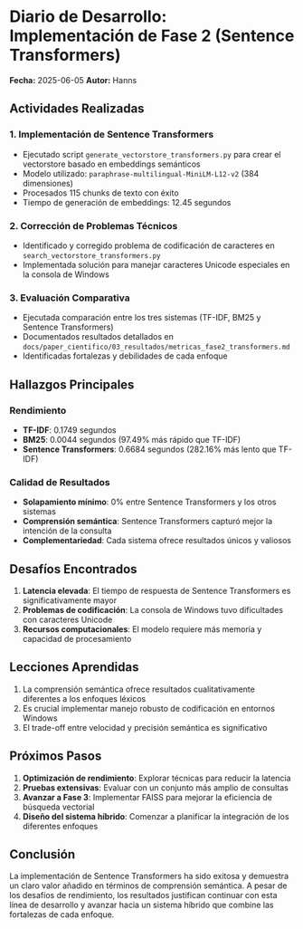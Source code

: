 # Diario de Desarrollo: Implementación de Fase 2 (Sentence Transformers)

**Fecha:** 2025-06-05
**Autor:** Hanns

## Actividades Realizadas

### 1. Implementación de Sentence Transformers
- Ejecutado script `generate_vectorstore_transformers.py` para crear el vectorstore basado en embeddings semánticos
- Modelo utilizado: `paraphrase-multilingual-MiniLM-L12-v2` (384 dimensiones)
- Procesados 115 chunks de texto con éxito
- Tiempo de generación de embeddings: 12.45 segundos

### 2. Corrección de Problemas Técnicos
- Identificado y corregido problema de codificación de caracteres en `search_vectorstore_transformers.py`
- Implementada solución para manejar caracteres Unicode especiales en la consola de Windows

### 3. Evaluación Comparativa
- Ejecutada comparación entre los tres sistemas (TF-IDF, BM25 y Sentence Transformers)
- Documentados resultados detallados en `docs/paper_cientifico/03_resultados/metricas_fase2_transformers.md`
- Identificadas fortalezas y debilidades de cada enfoque

## Hallazgos Principales

### Rendimiento
- **TF-IDF**: 0.1749 segundos
- **BM25**: 0.0044 segundos (97.49% más rápido que TF-IDF)
- **Sentence Transformers**: 0.6684 segundos (282.16% más lento que TF-IDF)

### Calidad de Resultados
- **Solapamiento mínimo**: 0% entre Sentence Transformers y los otros sistemas
- **Comprensión semántica**: Sentence Transformers capturó mejor la intención de la consulta
- **Complementariedad**: Cada sistema ofrece resultados únicos y valiosos

## Desafíos Encontrados

1. **Latencia elevada**: El tiempo de respuesta de Sentence Transformers es significativamente mayor
2. **Problemas de codificación**: La consola de Windows tuvo dificultades con caracteres Unicode
3. **Recursos computacionales**: El modelo requiere más memoria y capacidad de procesamiento

## Lecciones Aprendidas

1. La comprensión semántica ofrece resultados cualitativamente diferentes a los enfoques léxicos
2. Es crucial implementar manejo robusto de codificación en entornos Windows
3. El trade-off entre velocidad y precisión semántica es significativo

## Próximos Pasos

1. **Optimización de rendimiento**: Explorar técnicas para reducir la latencia
2. **Pruebas extensivas**: Evaluar con un conjunto más amplio de consultas
3. **Avanzar a Fase 3**: Implementar FAISS para mejorar la eficiencia de búsqueda vectorial
4. **Diseño del sistema híbrido**: Comenzar a planificar la integración de los diferentes enfoques

## Conclusión

La implementación de Sentence Transformers ha sido exitosa y demuestra un claro valor añadido en términos de comprensión semántica. A pesar de los desafíos de rendimiento, los resultados justifican continuar con esta línea de desarrollo y avanzar hacia un sistema híbrido que combine las fortalezas de cada enfoque.
